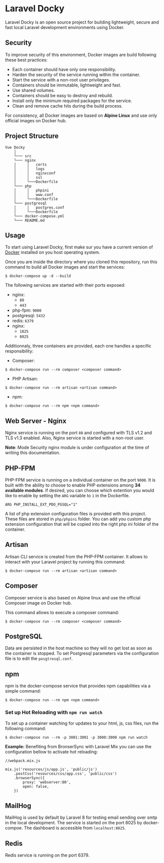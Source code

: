 # Laravel Docky

Laravel Docky is an open source project for building lightweight, secure and fast local Laravel development environments using Docker.

## Security
To improve security of this environment, Docker images are build following these best practices:

- Each container should have only one responsibility.
- Harden the security of the service running within the container.
- Start the service with a non-root user privileges.
- Containers should be immutable, lightweight and fast.
- Use shared volumes.
- Containers should be easy to destroy and rebuild.
- Install only the minimum required packages for the service.
- Clean and remove cache hits during the build process.

For consistency, all Docker images are based on **Alpine Linux** and use only official images on Docker hub.

## Project Structure
```
Vue Docky
    │   
    └─── src   
    └─── nginx 
    │     │   certs     
    │     │   logs    
    │     │   nginxconf
    │     │   ssl
    │     └───Dockerfile
    └─── php 
    │     │   phpini     
    │     │   www.conf  
    │     └───Dockerfile
    └─── postgresql 
    │     │   postgres.conf  
    │     └───Dockerfile
    └─── docker-compose.yml
    └─── README.md
```

## Usage
To start using Laravel Docky, first make sur you have a current version of [Docker](https://docs.docker.com/get-docker/) installed on you host operating system.

Once you are inside the directory where you cloned this repository, run this command to build all Docker images and start the services:

```
$ docker-compose up -d --build
```

The following services are started with their ports exposed:

- nginx:
    - ``80``
    - ``443``
- php-fpm: ``9000``
- postgresql: ``5432``
- redis: ``6379``
- nginx:
    - ``1025``
    - ``8025``

Additionnaly, three containers are provided, each one handles a specific responsibility:

- Composer:

```
$ docker-compose run --rm composer <composer command>
```

- PHP Artisan:

```
$ docker-compose run --rm artisan <artisan command>
```

- npm:

```
$ docker-compose run --rm npm <npm command>
```

## Web Server - Nginx
Nginx service is running on the port ``80`` and configured with TLS v1.2 and TLS v1.3 enabled. Also, Nginx service is started with a non-root user.

**Note**: Mode Security nginx module is under configuration at the time of writing this documentation.


## PHP-FPM
PHP-FPM service is running on a individual container on the port ``9000``.
It is built with the ability to choose to enable PHP extensions among **34 available modules**. If desired, you can choose which extention you would like to enable by setting the ``ARG`` variable to ``1`` in the Dockerfile.

```
ARG PHP_INSTALL_EXT_PDO_PGSQL="1"
```

A list of php extension configuration files is provided with this project. These files are stored in ``php/phpini`` folder. You can add you custom php extension configuration that will be copied into the right php ini folder of the container.


## Artisan
Artisan CLI service is created from the PHP-FPM container. It allows to interact with your Laravel project by running this command:

```
$ docker-compose run --rm artisan <artisan command>
```


## Composer
Composer service is also based on Alpine linux and use the official Composer image on Docker hub.

This command allows to execute a composer command:

```
$ docker-compose run --rm composer <composer command>
```


## PostgreSQL

Data are persisted in the host machine so they will no get lost as soon as the container is stopped.
To set Postgresql parameters via the configuration file is to edit the ``posgtresql.conf``.


## npm
npm is the docker-compose service that provides npm capabilities via a simple command:

```
$ docker-compose run --rm npm <npm command>
```


### Set up Hot Reloading with ``npm run watch``
To set up a container watching for updates to your html, js, css files, run the following command:

```
$ docker-compose run --rm -p 3001:3001 -p 3000:3000 npm run watch
```

**Example:**
Benefiting from BronserSync with Laravel Mix you can use the configuration bellow to activate hot reloading:

```
//webpack.mix.js

mix.js('resources/js/app.js', 'public/js')
    .postCss('resources/css/app.css', 'public/css')
    .browserSync({
        proxy: 'webserver:80',
        open: false,
    })
```

## MailHog
MailHog is used by default by Laravel 8 for testing email sending over smtp in the local development. The service is started on the port 8025 by docker-compoe. The dashboard is accessible from ``localhost:8025``.

## Redis
Redis service is running on the port 6379.
